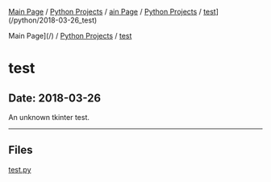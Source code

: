 [Main Page](/) / [Python Projects](/python) / [ain Page](/) / [Python Projects](/python) / [test](/python/2018-03-26_test)](/python/2018-03-26_test)

Main Page](/) / [Python Projects](/python) / [test](/python/2018-03-26_test)

# test

## Date: 2018-03-26

An unknown tkinter test.

-----

## Files

[test.py](test.py)